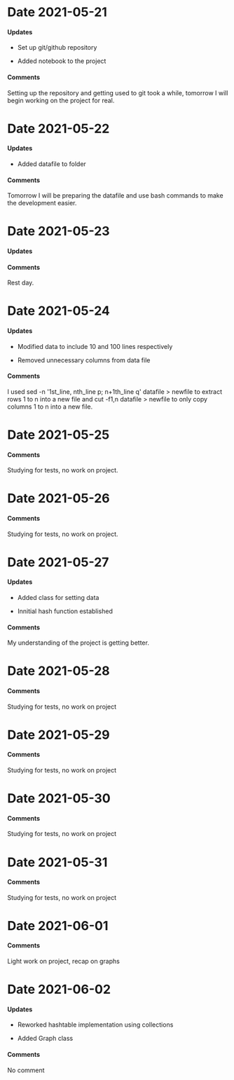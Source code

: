 # Date 2021-05-21

#### Updates

- Set up git/github repository

- Added notebook to the project

#### Comments

Setting up the repository and getting used to git took a while, 
tomorrow I will begin working on the project for real.

# Date 2021-05-22

#### Updates

- Added datafile to folder

#### Comments

Tomorrow I will be preparing the datafile and use bash commands to make the development easier.

# Date 2021-05-23

#### Updates

#### Comments

Rest day.

# Date 2021-05-24

#### Updates

- Modified data to include 10 and 100 lines respectively

- Removed unnecessary columns from data file

#### Comments

I used sed -n '1st_line, nth_line p; n+1th_line q' datafile > newfile
to extract rows 1 to n into a new file
and
cut -f1,n datafile > newfile
to only copy columns 1 to n into a new file.

# Date 2021-05-25

#### Comments

Studying for tests, no work on project.

# Date 2021-05-26

#### Comments

Studying for tests, no work on project.

# Date 2021-05-27

#### Updates

- Added class for setting data

- Innitial hash function established

#### Comments

My understanding of the project is getting better.

# Date 2021-05-28

#### Comments

Studying for tests, no work on project

# Date 2021-05-29

#### Comments

Studying for tests, no work on project

# Date 2021-05-30

#### Comments

Studying for tests, no work on project

# Date 2021-05-31

#### Comments

Studying for tests, no work on project

# Date 2021-06-01

#### Comments

Light work on project, recap on graphs

# Date 2021-06-02

#### Updates

- Reworked hashtable implementation using collections

- Added Graph class

#### Comments

No comment
